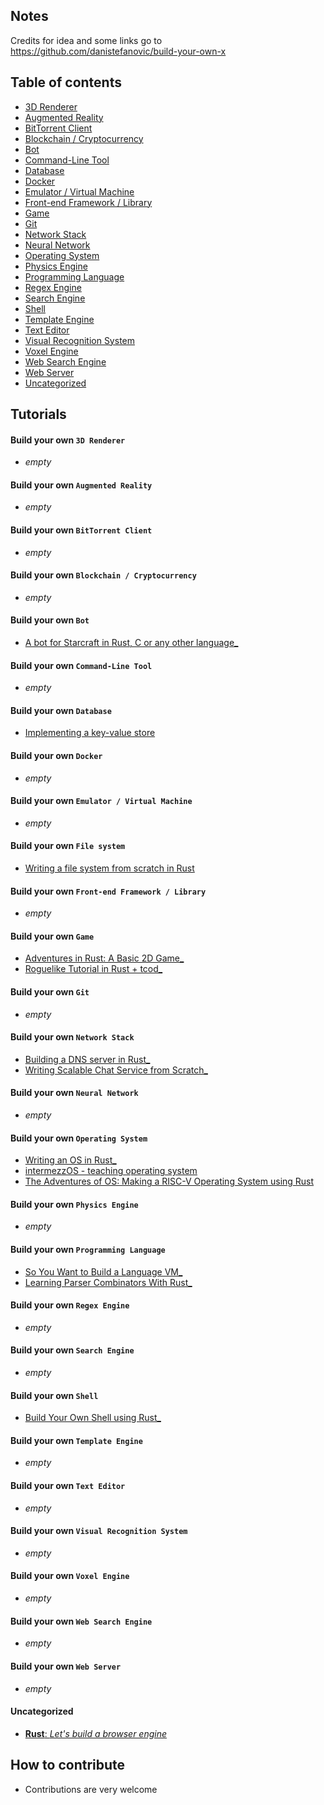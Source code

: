 ## Notes

Credits for idea and some links go to https://github.com/danistefanovic/build-your-own-x

## Table of contents

* [3D Renderer](#build-your-own-3d-renderer)
* [Augmented Reality](#build-your-own-augmented-reality)
* [BitTorrent Client](#build-your-own-bittorrent-client)
* [Blockchain / Cryptocurrency](#build-your-own-blockchain--cryptocurrency)
* [Bot](#build-your-own-bot)
* [Command-Line Tool](#build-your-own-command-line-tool)
* [Database](#build-your-own-database)
* [Docker](#build-your-own-docker)
* [Emulator / Virtual Machine](#build-your-own-emulator--virtual-machine)
* [Front-end Framework / Library](#build-your-own-front-end-framework--library)
* [Game](#build-your-own-game)
* [Git](#build-your-own-git)
* [Network Stack](#build-your-own-network-stack)
* [Neural Network](#build-your-own-neural-network)
* [Operating System](#build-your-own-operating-system)
* [Physics Engine](#build-your-own-physics-engine)
* [Programming Language](#build-your-own-programming-language)
* [Regex Engine](#build-your-own-regex-engine)
* [Search Engine](#build-your-own-search-engine)
* [Shell](#build-your-own-shell)
* [Template Engine](#build-your-own-template-engine)
* [Text Editor](#build-your-own-text-editor)
* [Visual Recognition System](#build-your-own-visual-recognition-system)
* [Voxel Engine](#build-your-own-voxel-engine)
* [Web Search Engine](#build-your-own-web-search-engine)
* [Web Server](#build-your-own-web-server)
* [Uncategorized](#uncategorized)

## Tutorials

#### Build your own `3D Renderer`

* _empty_

#### Build your own `Augmented Reality`

* _empty_

#### Build your own `BitTorrent Client`

* _empty_

#### Build your own `Blockchain / Cryptocurrency`

* _empty_

#### Build your own `Bot`

* [A bot for Starcraft in Rust, C or any other language_](https://habr.com/en/post/436254/)

#### Build your own `Command-Line Tool`

* _empty_

#### Build your own `Database`

* [Implementing a key-value store](https://samrat.me/posts/2017-11-04-kvstore-linear-hashing/)

#### Build your own `Docker`

* _empty_

#### Build your own `Emulator / Virtual Machine`

* _empty_

#### Build your own `File system`

* [Writing a file system from scratch in Rust](https://blog.carlosgaldino.com/writing-a-file-system-from-scratch-in-rust.html)

#### Build your own `Front-end Framework / Library`

* _empty_

#### Build your own `Game`

* [Adventures in Rust: A Basic 2D Game_](https://a5huynh.github.io/posts/2018/adventures-in-rust/)
* [Roguelike Tutorial in Rust + tcod_](https://tomassedovic.github.io/roguelike-tutorial/)

#### Build your own `Git`

* _empty_

#### Build your own `Network Stack`

* [Building a DNS server in Rust_](https://github.com/EmilHernvall/dnsguide/blob/master/README.md)
* [Writing Scalable Chat Service from Scratch_](https://nbaksalyar.github.io/2015/07/10/writing-chat-in-rust.html)

#### Build your own `Neural Network`

* _empty_

#### Build your own `Operating System`

* [Writing an OS in Rust_](https://os.phil-opp.com/)
* [intermezzOS - teaching operating system](http://intermezzos.github.io/)
* [The Adventures of OS: Making a RISC-V Operating System using Rust](http://osblog.stephenmarz.com/)

#### Build your own `Physics Engine`

* _empty_

#### Build your own `Programming Language`

* [So You Want to Build a Language VM_](https://blog.subnetzero.io/post/building-language-vm-part-00/)
* [Learning Parser Combinators With Rust_](https://bodil.lol/parser-combinators/)

#### Build your own `Regex Engine`

* _empty_

#### Build your own `Search Engine`

* _empty_

#### Build your own `Shell`

* [Build Your Own Shell using Rust_](https://www.joshmcguigan.com/blog/build-your-own-shell-rust/)

#### Build your own `Template Engine`

* _empty_

#### Build your own `Text Editor`

* _empty_

#### Build your own `Visual Recognition System`

* _empty_

#### Build your own `Voxel Engine`

* _empty_

#### Build your own `Web Search Engine`

* _empty_

#### Build your own `Web Server`

* _empty_


#### Uncategorized

* [**Rust**: _Let's build a browser engine_](https://limpet.net/mbrubeck/2014/08/08/toy-layout-engine-1.html)



## How to contribute 
* Contributions are very welcome

